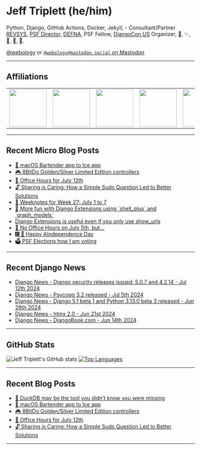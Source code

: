 # Jeff Triplett (he/him)

Python, Django, GitHub Actions, Docker, Jekyll,  - Consultant/Partner [REVSYS][], [PSF Director][], [DEFNA][], PSF Fellow, [DjangoCon US][] Organizer, 🏀, ✨, 💪, 🏃, 🤖.

<a href="https://twitter.com/webology">@webology</a> or <a href="https://mastodon.social/@webology" rel="me">`@webology@mastodon.social` on Mastodon</a>

<hr>

## Affiliations

<table border="0">
<tr>
<td><a href="https://github.com/revsys/"><img src="https://avatars.githubusercontent.com/u/308096?s=200&v=4" width="100px"></a></td>
<td><a href="https://github.com/psf/"><img src="https://avatars.githubusercontent.com/u/50630501?s=200&v=4" width="100px"></a></td>
<td><a href="https://github.com/djangocon/"><img src="https://avatars.githubusercontent.com/u/2891658?s=400&&v=4" width="100px"></a></td>
<td><a href="https://github.com/defna/"><img src="https://avatars.githubusercontent.com/u/13454395?s=200&v=4" width="100px"></a></td>
<td><a href="https://github.com/djangopackages/"><img src="https://avatars.githubusercontent.com/u/27385825?s=200&v=4" width="100px"></a></td>
</tr>
</table>

<hr>

## Recent Micro Blog Posts

<!--START_SECTION:micro-posts-->
* [🚜 macOS Bartender app to Ice app](https:&#x2F;&#x2F;micro.webology.dev&#x2F;2024&#x2F;07&#x2F;12&#x2F;macos-bartender-app.html)
* [🎮 8BitDo Golden&#x2F;Silver Limited Edition controllers](https:&#x2F;&#x2F;micro.webology.dev&#x2F;2024&#x2F;07&#x2F;11&#x2F;bitdo-goldensilver-limited.html)
* [📅 Office Hours for July 12th](https:&#x2F;&#x2F;micro.webology.dev&#x2F;2024&#x2F;07&#x2F;10&#x2F;office-hours-for.html)
* [🔓 Sharing is Caring: How a Simple Sudo Question Led to Better Solutions](https:&#x2F;&#x2F;micro.webology.dev&#x2F;2024&#x2F;07&#x2F;09&#x2F;sharing-is-caring.html)
* [📓 Weeknotes for Week 27: July 1 to 7](https:&#x2F;&#x2F;micro.webology.dev&#x2F;2024&#x2F;07&#x2F;08&#x2F;weeknotes-for-week.html)
* [🧰 More fun with Django Extensions using &#x60;shell_plus&#x60; and &#x60;graph_models&#x60;](https:&#x2F;&#x2F;micro.webology.dev&#x2F;2024&#x2F;07&#x2F;07&#x2F;more-fun-with.html)
* [Django Extensions is useful even if you only use show_urls](https:&#x2F;&#x2F;micro.webology.dev&#x2F;2024&#x2F;07&#x2F;06&#x2F;django-extensions-is.html)
* [📅 No Office Hours on July 5th, but... ](https:&#x2F;&#x2F;micro.webology.dev&#x2F;2024&#x2F;07&#x2F;05&#x2F;no-office-hours.html)
* [🎆 🤖 Happy AIndependence Day](https:&#x2F;&#x2F;micro.webology.dev&#x2F;2024&#x2F;07&#x2F;04&#x2F;happy-aindependence-day.html)
* [🗳️ PSF Elections how I am voting](https:&#x2F;&#x2F;micro.webology.dev&#x2F;2024&#x2F;07&#x2F;03&#x2F;psf-elections-how.html)
<!--END_SECTION:micro-posts-->

<hr>

## Recent Django News

<!--START_SECTION:news-->
* [Django News - Django security releases issued: 5.0.7 and 4.2.14 - Jul 12th 2024](https:&#x2F;&#x2F;django-news.com&#x2F;issues&#x2F;241)
* [Django News - Psycopg 3.2 released - Jul 5th 2024](https:&#x2F;&#x2F;django-news.com&#x2F;issues&#x2F;240)
* [Django News - Django 5.1 beta 1 and Python 3.13.0 beta 3 released - Jun 28th 2024](https:&#x2F;&#x2F;django-news.com&#x2F;issues&#x2F;239)
* [Django News - htmx 2.0 - Jun 21st 2024](https:&#x2F;&#x2F;django-news.com&#x2F;issues&#x2F;238)
* [Django News - DjangoBook.com - Jun 14th 2024](https:&#x2F;&#x2F;django-news.com&#x2F;issues&#x2F;237)
<!--END_SECTION:news-->

<hr>

## GitHub Stats

![Jeff Triplett's GitHub stats](https://github-readme-stats.vercel.app/api?username=jefftriplett&show_icons=&private_count=true&theme=dracula)  [![Top Languages](https://github-readme-stats.vercel.app/api/top-langs/?username=jefftriplett&layout=compact&theme=dracula)]()

<hr>

## Recent Blog Posts

<!--START_SECTION:posts-->
* [🦆 DuckDB may be the tool you didn’t know you were missing](https:&#x2F;&#x2F;jefftriplett.com&#x2F;2024&#x2F;duckdb-may-be-the-tool-you-didn-t-know-you-were-missing&#x2F;)
* [🚜 macOS Bartender app to Ice app](https:&#x2F;&#x2F;jefftriplett.com&#x2F;2024&#x2F;macos-bartender-app-to-ice-app&#x2F;)
* [🎮 8BitDo Golden&#x2F;Silver Limited Edition controllers](https:&#x2F;&#x2F;jefftriplett.com&#x2F;2024&#x2F;8bitdo-golden-silver-limited-edition-controllers&#x2F;)
* [📅 Office Hours for July 12th](https:&#x2F;&#x2F;jefftriplett.com&#x2F;2024&#x2F;office-hours-for-july-12th&#x2F;)
* [🔓 Sharing is Caring: How a Simple Sudo Question Led to Better Solutions](https:&#x2F;&#x2F;jefftriplett.com&#x2F;2024&#x2F;sharing-is-caring-how-a-simple-sudo-question-led-to-better-solutions&#x2F;)
<!--END_SECTION:posts-->

<hr>

[DEFNA]: https://www.defna.org/
[DjangoCon US]: http://djangocon.us/
[PSF Director]: https://www.python.org/psf/members/#board-of-directors
[REVSYS]: https://www.revsys.com/
